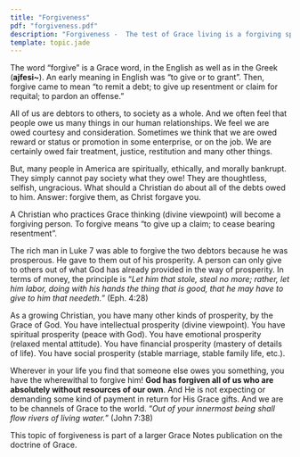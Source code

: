 ```yaml
---
title: "Forgiveness"
pdf: "forgiveness.pdf"
description: "Forgiveness -  The test of Grace living is a forgiving spirit."
template: topic.jade
---
```


The word “forgive” is a Grace word, in the English as well as in the Greek (**ajfesi\~**). An early meaning in English was “to give or to grant”. Then, forgive came to mean “to remit a debt; to give up resentment or claim for requital; to pardon an offense.”

All of us are debtors to others, to society as a whole. And we often feel that people owe us many things in our human relationships. We feel we are owed courtesy and consideration. Sometimes we think that we are owed reward or status or promotion in some enterprise, or on the job. We are certainly owed fair treatment, justice, restitution and many other
things.

But, many people in America are spiritually, ethically, and morally bankrupt. They simply cannot pay society what they owe! They are thoughtless, selfish, ungracious. What should a Christian do about all of the debts owed to him. Answer: forgive them, as Christ forgave you.

A Christian who practices Grace thinking (divine viewpoint) will become a forgiving person. To forgive means “to give up a claim; to cease bearing resentment”.

The rich man in Luke 7 was able to forgive the two debtors because he was prosperous. He gave to them out of his prosperity. A person can only give to others out of what God has already provided in the way of prosperity. In terms of money, the principle is “_Let him that stole, steal no more; rather, let him labor, doing with his hands the thing that is good, that he may have to give to him that needeth._” (Eph. 4:28)

As a growing Christian, you have many other kinds of prosperity, by the Grace of God. You have intellectual prosperity (divine viewpoint). You have spiritual prosperity (peace with God). You have emotional prosperity (relaxed mental attitude). You have financial prosperity (mastery of details of life). You have social prosperity (stable marriage, stable family life, etc.).

Wherever in your life you find that someone else owes you something, you have the wherewithal to forgive him! **God has forgiven all of us who are absolutely without resources of our own**. And He is not expecting or demanding some kind of payment in return for His Grace gifts. And we are to be channels of Grace to the world. “_Out of your innermost being shall flow rivers of living water._” (John 7:38) 

This topic of forgiveness is part of a larger Grace Notes publication on the doctrine of Grace. 

